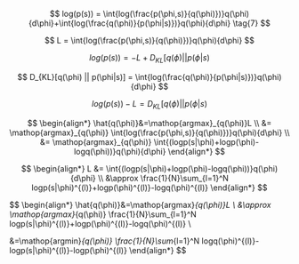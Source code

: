 $$
log(p(s)) = \int{log(\frac{p(\phi,s)}{q(\phi)})}q(\phi){d\phi}+\int{log(\frac{q(\phi)}{p(\phi|s)})}q(\phi){d\phi} \tag{7}
$$

$$
L = \int{log(\frac{p(\phi,s)}{q(\phi)})}q(\phi){d\phi}
$$

$$
log(p(s)) = -L + D_{KL}[q(\phi) || p(\phi|s)
$$

$$
D_{KL}[q(\phi) || p(\phi|s)] = \int{log(\frac{q(\phi)}{p(\phi|s)})}q(\phi){d\phi}
$$

$$
log(p(s)) - L = D_{KL}[q(\phi) || p(\phi|s)
$$


$$
\begin{align*}
\hat{q(\phi)}&=\mathop{argmax}_{q(\phi)}L \\
&= \mathop{argmax}_{q(\phi)} \int{log(\frac{p(\phi,s)}{q(\phi)})}q(\phi){d\phi} \\
&= \mathop{argmax}_{q(\phi)} \int{(logp(s|\phi)+logp(\phi)-logq(\phi))}q(\phi){d\phi}
\end{align*}
$$

$$
\begin{align*}
L &= \int{(logp(s|\phi)+logp(\phi)-logq(\phi))}q(\phi){d\phi} \\
&\approx \frac{1}{N}\sum_{l=1}^N logp(s|\phi)^{(l)}+logp(\phi)^{(l)}-logq(\phi)^{(l)}
\end{align*}
$$

$$
\begin{align*}
\hat{q(\phi)}&=\mathop{argmax}_{q(\phi)}L \\
&\approx \mathop{argmax}_{q(\phi)} \frac{1}{N}\sum_{l=1}^N logp(s|\phi)^{(l)}+logp(\phi)^{(l)}-logq(\phi)^{(l)} \\

&=\mathop{argmin}_{q(\phi)} \frac{1}{N}\sum_{l=1}^N logq(\phi)^{(l)}-logp(s|\phi)^{(l)}-logp(\phi)^{(l)}
\end{align*}
$$

